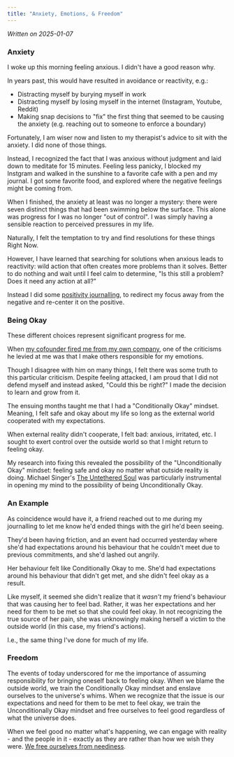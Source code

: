 ```yaml
---
title: "Anxiety, Emotions, & Freedom"
---
```


_Written on 2025-01-07_

### Anxiety
I woke up this morning feeling anxious. I didn't have a good reason why.

In years past, this would have resulted in avoidance or reactivity, e.g.:

- Distracting myself by burying myself in work
- Distracting myself by losing myself in the internet (Instagram, Youtube, Reddit)
- Making snap decisions to "fix" the first thing that seemed to be causing the anxiety (e.g. reaching out to someone to enforce a boundary)

Fortunately, I am wiser now and listen to my therapist's advice to sit with the anxiety. I did none of those things.

Instead, I recognized the fact that I was anxious without judgment and laid down to meditate for 15 minutes. Feeling less panicky, I blocked my Instgram and walked in the sunshine to a favorite cafe with a pen and my journal. I got some favorite food, and explored where the negative feelings might be coming from.

When I finished, the anxiety at least was no longer a mystery: there were seven distinct things that had been swimming below the surface. This alone was progress for I was no longer "out of control". I was simply having a sensible reaction to perceived pressures in my life. 

Naturally, I felt the temptation to try and find resolutions for these things Right Now. 

However, I have learned that searching for solutions when anxious leads to reactivity: wild action that often creates more problems than it solves. Better to do nothing and wait until I feel calm to determine, "Is this still a problem? Does it need any action at all?"

Instead I did some [positivity journalling](TODO), to redirect my focus away from the negative and re-center it on the positive.

### Being Okay
These different choices represent significant progress for me. 

When [my cofounder fired me from my own company](TODO), one of the criticisms he levied at me was that I make others responsible for my emotions.

Though I disagree with him on many things, I felt there was some truth to this particular criticism. Despite feeling attacked, I am proud that I did not defend myself and instead asked, "Could this be right?" I made the decision to learn and grow from it.

The ensuing months taught me that I had a "Conditionally Okay" mindset. Meaning, I felt safe and okay about my life so long as the external world cooperated with my expectations. 

When external reality didn't cooperate, I felt bad: anxious, irritated, etc. I sought to exert control over the outside world so that I might return to feeling okay.

My research into fixing this revealed the possibility of the "Unconditionally Okay" mindset: feeling safe and okay no matter what outside reality is doing. Michael Singer's [The Untethered Soul](TODO) was particularly instrumental in opening my mind to the possibility of being Unconditionally Okay.

### An Example
As coincidence would have it, a friend reached out to me during my journalling to let me know he'd ended things with the girl he'd been seeing. 

They'd been having friction, and an event had occurred yesterday where she'd had expectations around his behaviour that he couldn't meet due to previous commitments, and she'd lashed out angrily.

Her behaviour felt like Conditionally Okay to me. She'd had expectations around his behaviour that didn't get met, and she didn't feel okay as a result. 

Like myself, it seemed she didn't realize that it _wasn't_ my friend's behaviour that was causing her to feel bad. Rather, it was her expectations and her need for them to be met so that she could feel okay. In not recognizing the true source of her pain, she was unknowingly making herself a victim to the outside world (in this case, my friend's actions). 

I.e., the same thing I've done for much of my life.

### Freedom
The events of today underscored for me the importance of assuming responsibility for bringing oneself back to feeling okay. When we blame the outside world, we train the Conditionally Okay mindset and enslave ourselves to the universe's whims. When we recognize that the issue is our expectations and need for them to be met to feel okay, we train the Unconditionally Okay mindset and free ourselves to feel good regardless of what the universe does.

When we feel good no matter what's happening, we can engage with reality - and the people in it - exactly as they are rather than how we wish they were. [We free ourselves from neediness](https://altered.substack.com/p/charisma).
